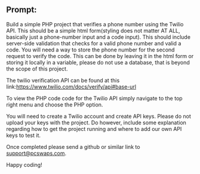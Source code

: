 ## Prompt:
Build a simple PHP project that verifies a phone number using the Twilio API. This should be a simple html form(styling does not matter AT ALL, basically just a phone-number input and a code input). This should include server-side validation that checks for a valid phone number and valid a code. You will need a way to store the phone number for the second request to verify the code. This can be done by leaving it in the html form or storing it locally in a variable, please do not use a database, that is beyond the scope of this project. 

The twilio verification API can be found at this link:https://www.twilio.com/docs/verify/api#base-url

To view the PHP code code for the Twilio API simply navigate to the top right menu and choose the PHP option.

You will need to create a Twilio account and create API keys. Please do not upload your keys with the project. Do however, include some explanation regarding how to get the project running and where to add our own API keys to test it. 

Once completed please send a github or similar link to support@pcswaps.com.

Happy coding!
